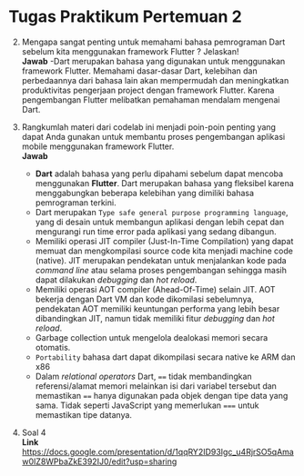# Tugas Praktikum Pertemuan 2

2. Mengapa sangat penting untuk memahami bahasa pemrograman Dart sebelum kita menggunakan framework Flutter ? Jelaskan!  
   **Jawab**
   -Dart merupakan bahasa yang digunakan untuk menggunakan framework Flutter. Memahami dasar-dasar Dart, kelebihan dan perbedaannya dari bahasa lain akan mempermudah dan meningkatkan produktivitas pengerjaan project dengan framework Flutter. Karena pengembangan Flutter melibatkan pemahaman mendalam mengenai Dart.

3. Rangkumlah materi dari codelab ini menjadi poin-poin penting yang dapat Anda gunakan untuk membantu proses pengembangan aplikasi mobile menggunakan framework Flutter.  
   **Jawab**
   - **Dart** adalah bahasa yang perlu dipahami sebelum dapat mencoba menggunakan **Flutter**. Dart merupakan bahasa yang fleksibel karena menggabungkan beberapa kelebihan yang dimiliki bahasa pemrograman terkini.
   - Dart merupakan `Type safe general purpose programming language`, yang di desain untuk membangun aplikasi dengan lebih cepat dan mengurangi run time error pada aplikasi yang sedang dibangun.
   - Memiliki operasi JIT compiler (Just-In-Time Compilation) yang dapat memuat dan mengkompilasi source code kita menjadi machine code (native). JIT merupakan pendekatan untuk menjalankan kode pada _command line_ atau selama proses pengembangan sehingga masih dapat dilakukan _debugging_ dan _hot reload_.
   - Memiliki operasi AOT compiler (Ahead-Of-Time) selain JIT. AOT bekerja dengan Dart VM dan kode dikomilasi sebelumnya, pendekatan AOT memiliki keuntungan performa yang lebih besar dibandingkan JIT, namun tidak memiliki fitur _debugging_ dan _hot reload_.
   - Garbage collection untuk mengelola dealokasi memori secara otomatis.
   - `Portability` bahasa dart dapat dikompilasi secara native ke ARM dan x86
   - Dalam _relational operators_ Dart, `==` tidak membandingkan referensi/alamat memori melainkan isi dari variabel tersebut dan memastikan `==` hanya digunakan pada objek dengan tipe data yang sama. Tidak seperti JavaScript yang memerlukan `===` untuk memastikan tipe datanya.
   
4. Soal 4  
   **Link**
   https://docs.google.com/presentation/d/1qqRY2ID93Igc_u4RjrSO5qAmaw0IZ8WPbaZkE392IJ0/edit?usp=sharing
